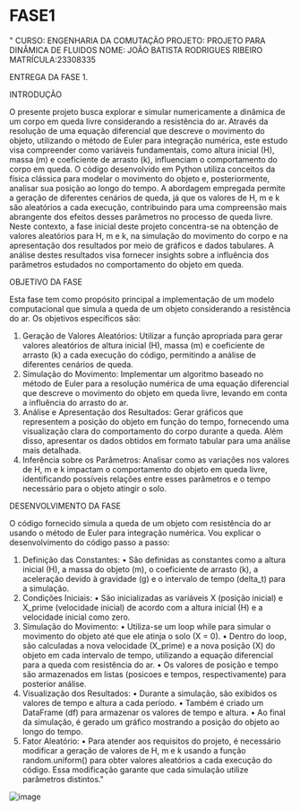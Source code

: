 # FASE1
" CURSO: ENGENHARIA DA COMUTAÇÃO 
 PROJETO: PROJETO PARA DINÂMICA DE FLUIDOS
 NOME: JOÃO BATISTA RODRIGUES RIBEIRO
 MATRÍCULA:23308335

ENTREGA DA FASE 1.



INTRODUÇÃO

O presente projeto busca explorar e simular numericamente a dinâmica de um corpo em queda livre considerando a resistência do ar. Através da resolução de uma equação diferencial que descreve o movimento do objeto, utilizando o método de Euler para integração numérica, este estudo visa compreender como variáveis fundamentais, como altura inicial (H), massa (m) e coeficiente de arrasto (k), influenciam o comportamento do corpo em queda.
O código desenvolvido em Python utiliza conceitos da física clássica para modelar o movimento do objeto e, posteriormente, analisar sua posição ao longo do tempo. A abordagem empregada permite a geração de diferentes cenários de queda, já que os valores de H, m e k são aleatórios a cada execução, contribuindo para uma compreensão mais abrangente dos efeitos desses parâmetros no processo de queda livre.
Neste contexto, a fase inicial deste projeto concentra-se na obtenção de valores aleatórios para H, m e k, na simulação do movimento do corpo e na apresentação dos resultados por meio de gráficos e dados tabulares. A análise destes resultados visa fornecer insights sobre a influência dos parâmetros estudados no comportamento do objeto em queda.

OBJETIVO DA FASE

Esta fase tem como propósito principal a implementação de um modelo computacional que simula a queda de um objeto considerando a resistência do ar. Os objetivos específicos são:

1.	Geração de Valores Aleatórios: Utilizar a função apropriada para gerar valores aleatórios de altura inicial (H), massa (m) e coeficiente de arrasto (k) a cada execução do código, permitindo a análise de diferentes cenários de queda.
2.	Simulação do Movimento: Implementar um algoritmo baseado no método de Euler para a resolução numérica de uma equação diferencial que descreve o movimento do objeto em queda livre, levando em conta a influência do arrasto do ar.
3.	Análise e Apresentação dos Resultados: Gerar gráficos que representem a posição do objeto em função do tempo, fornecendo uma visualização clara do comportamento do corpo durante a queda. Além disso, apresentar os dados obtidos em formato tabular para uma análise mais detalhada.
4.	Inferência sobre os Parâmetros: Analisar como as variações nos valores de H, m e k impactam o comportamento do objeto em queda livre, identificando possíveis relações entre esses parâmetros e o tempo necessário para o objeto atingir o solo.

DESENVOLVIMENTO DA FASE

O código fornecido simula a queda de um objeto com resistência do ar usando o método de Euler para integração numérica. Vou explicar o desenvolvimento do código passo a passo:

1.	Definição das Constantes:
•	São definidas as constantes como a altura inicial (H), a massa do objeto (m), o coeficiente de arrasto (k), a aceleração devido à gravidade (g) e o intervalo de tempo (delta_t) para a simulação.
2.	Condições Iniciais:
•	São inicializadas as variáveis X (posição inicial) e X_prime (velocidade inicial) de acordo com a altura inicial (H) e a velocidade inicial como zero.
3.	Simulação do Movimento:
•	Utiliza-se um loop while para simular o movimento do objeto até que ele atinja o solo (X = 0).
•	Dentro do loop, são calculadas a nova velocidade (X_prime) e a nova posição (X) do objeto em cada intervalo de tempo, utilizando a equação diferencial para a queda com resistência do ar.
•	Os valores de posição e tempo são armazenados em listas (posicoes e tempos, respectivamente) para posterior análise.
4.	Visualização dos Resultados:
•	Durante a simulação, são exibidos os valores de tempo e altura a cada período.
•	Também é criado um DataFrame (df) para armazenar os valores de tempo e altura.
•	Ao final da simulação, é gerado um gráfico mostrando a posição do objeto ao longo do tempo.
5.	Fator Aleatório:
•	Para atender aos requisitos do projeto, é necessário modificar a geração de valores de H, m e k usando a função random.uniform() para obter valores aleatórios a cada execução do código. Essa modificação garante que cada simulação utilize parâmetros distintos."

![image](https://github.com/Jbrr2021/FASE1/assets/87319898/26021488-a768-4e99-a01c-d6c0ca6cb347)

